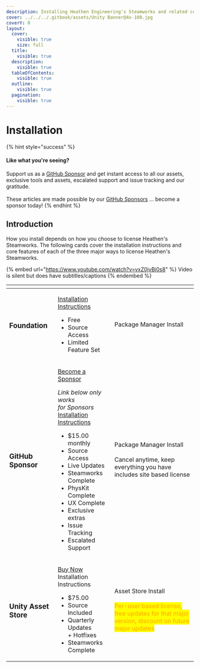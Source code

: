 ```yaml
---
description: Installing Heathen Engineering's Steamworks and related componenets.
cover: ../../../.gitbook/assets/Unity Banner@4x-100.jpg
coverY: 0
layout:
  cover:
    visible: true
    size: full
  title:
    visible: true
  description:
    visible: true
  tableOfContents:
    visible: true
  outline:
    visible: true
  pagination:
    visible: true
---
```


# Installation

{% hint style="success" %}
#### Like what you're seeing?

Support us as a [GitHub Sponsor](../../../become-a-sponsor/) and get instant access to all our assets, exclusive tools and assets, escalated support and issue tracking and our gratitude.\
\
These articles are made possible by our [GitHub Sponsors](../../../become-a-sponsor/) ... become a sponsor today!
{% endhint %}

## Introduction

How you install depends on how you choose to license Heathen's Steamworks. The following cards cover the installation instructions and core features of each of the three major ways to license Heathen's Steamworks.

{% embed url="https://www.youtube.com/watch?v=vxZ0jvBi0s8" %}
Video is silent but does have subtitles/captions
{% endembed %}

<table data-view="cards"><thead><tr><th></th><th></th><th></th></tr></thead><tbody><tr><td><h3>Foundation</h3></td><td><p><a href="https://github.com/heathen-engineering/SteamworksFoundation/tree/main/Unity">Installation Instructions</a></p><ul><li>Free</li><li>Source Access</li><li>Limited Feature Set</li></ul></td><td>Package Manager Install</td></tr><tr><td><h3>GitHub Sponsor</h3></td><td><p><a href="https://github.com/sponsors/heathen-engineering">Become a Sponsor</a></p><p><em>Link below only works</em><br><em>for Sponsors</em><br><a href="https://github.com/heathen-engineering/SourceRepo">Installation Instructions</a></p><ul><li>$15.00 monthly</li><li>Source Access</li><li>Live Updates</li><li>Steamworks Complete</li><li>PhysKit Complete</li><li>UX Complete</li><li>Exclusive extras</li><li>Issue Tracking</li><li>Escalated Support</li></ul></td><td>Package Manager Install<br><br>Cancel anytime, keep everything you have includes site based license</td></tr><tr><td><h3>Unity Asset Store</h3></td><td><p><a href="https://assetstore.unity.com/packages/tools/integration/steam-api-steamworks-complete-246652">Buy Now</a><br>Installation Instructions</p><ul><li>$75.00</li><li>Source Included</li><li>Quarterly Updates<br>+ Hotfixes</li><li>Steamworks Complete</li></ul></td><td>Asset Store Install<br><br><mark style="color:orange;">Per-user based license, free updates for that major version, discount on future major updates</mark></td></tr></tbody></table>
